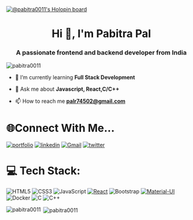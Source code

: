 
[![@pabitra0011's Holopin board](https://holopin.me/pabitra0011)](https://holopin.io/@pabitra0011)

<h1 align="center">Hi 👋, I'm Pabitra Pal</h1>
<h3 align="center">A passionate frontend and backend developer from India</h3>


<p align="left"> <img src="https://komarev.com/ghpvc/?username=pabitra0011&label=Profile%20views&color=0e75b6&style=flat" alt="pabitra0011" /> </p>

- 🌱 I’m currently learning **Full Stack Development**

- 💬 Ask me about **Javascript, React,C/C++**

- 📫 How to reach me **palr74502@gmail.com**


# 🌐Connect With Me...
[![portfolio](https://img.shields.io/badge/my_portfolio-000?style=for-the-badge&logo=ko-fi&logoColor=white)](https://github.com/pabitra0011)
[![linkedin](https://img.shields.io/badge/linkedin-0A66C2?style=for-the-badge&logo=linkedin&logoColor=white)](https://www.linkedin.com/in/pabitra-pal-505035179/)
[![Gmail](https://img.shields.io/badge/Gmail-D14836?style=for-the-badge&logo=gmail&logoColor=white)](https://palr74502@gmail.com)
[![twitter](https://img.shields.io/badge/twitter-1DA1F2?style=for-the-badge&logo=twitter&logoColor=white)](https://twitter.com/Pabitra28948425)


# 💻 Tech Stack:
![HTML5](https://img.shields.io/badge/html5-%23E34F26.svg?style=for-the-badge&logo=html5&logoColor=white) ![CSS3](https://img.shields.io/badge/css3-%231572B6.svg?style=for-the-badge&logo=css3&logoColor=white) ![JavaScript](https://img.shields.io/badge/javascript-%23323330.svg?style=for-the-badge&logo=javascript&logoColor=%23F7DF1E)  [![React](https://img.shields.io/badge/React-%2361DAFB.svg?style=for-the-badge&logo=react&logoColor=white)](https://reactjs.org)   ![Bootstrap](https://img.shields.io/badge/bootstrap-%23563D7C.svg?style=for-the-badge&logo=bootstrap&logoColor=white)  [![Material-UI](https://img.shields.io/badge/Material--UI-%230081CB.svg?style=for-the-badge&logo=material-ui&logoColor=white)](https://material-ui.com)   ![Docker](https://img.shields.io/badge/docker-%230db7ed.svg?style=for-the-badge&logo=docker&logoColor=white)  ![C](https://img.shields.io/badge/c-%2300599C.svg?style=for-the-badge&logo=c&logoColor=white) ![C++](https://img.shields.io/badge/c++-%2300599C.svg?style=for-the-badge&logo=c%2B%2B&logoColor=white) 


<p><img align="left" src="https://github-readme-stats.vercel.app/api/top-langs?username=pabitra0011&show_icons=true&locale=en&layout=compact" alt="pabitra0011" /></p>

<p>&nbsp;<img align="center" src="https://github-readme-stats.vercel.app/api?username=pabitra0011&show_icons=true&locale=en" alt="pabitra0011" /></p>


